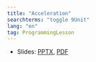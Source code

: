 ```yaml
---
title: "Acceleration"
searchterms: "toggle 9Unit"
lang: "en"
tag: ProgrammingLesson
---
```

 <ul>
 <li class="ng-binding">Slides:
 <a href="ProgrammingLessons/Accelerate.pptx">PPTX</a>,
 <a href="ProgrammingLessons/Accelerate.pdf">PDF</a>
 </li>
 </ul>
